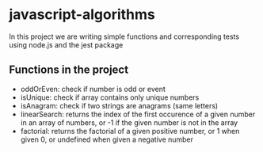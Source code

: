 # javascript-algorithms

In this project we are writing simple functions and corresponding tests using node.js and the jest package

## Functions in the project

- oddOrEven: check if number is odd or event
- isUnique: check if array contains only unique numbers
- isAnagram: check if two strings are anagrams (same letters)
- linearSearch: returns the index of the first occurence of a given number in an array of numbers, or -1 if the given number is not in the array
- factorial: returns the factorial of a given positive number, or 1 when given 0, or undefined when given a negative number
